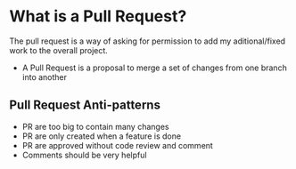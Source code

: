 # What is a Pull Request?
 The pull request is a way of asking for permission to add my aditional/fixed work
 to the overall project.
 - A Pull Request is a proposal to merge a set of changes from one branch into another
## Pull Request Anti-patterns
 - PR are too big to contain many changes
 - PR are only created when a feature is done
 - PR are approved without code review and comment
 - Comments should be very helpful
